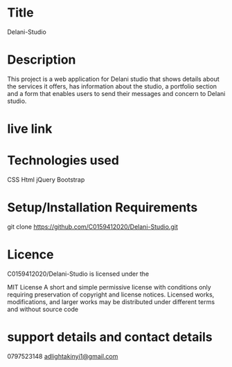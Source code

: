 # Title
Delani-Studio
# Description
This project is a web application for Delani studio that shows details about the services it offers, has information about the studio, a portfolio section and a form that enables users to send their messages and concern to Delani studio.
# live link

# Technologies used
CSS
Html
jQuery
Bootstrap
# Setup/Installation Requirements
git clone https://github.com/C0159412020/Delani-Studio.git
# Licence
C0159412020/Delani-Studio is licensed under the

MIT License
A short and simple permissive license with conditions only requiring preservation of copyright and license notices. Licensed works, modifications, and larger works may be distributed under different terms and without source code
# support details and contact details
0797523148
adlightakinyi1@gmail.com




